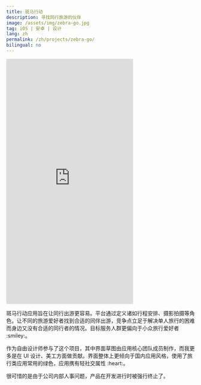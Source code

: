 ```yaml
---
title: 斑马行动
description: 寻找同行旅游的伙伴
image: /assets/img/zebra-go.jpg
tag: iOS | 安卓 | 设计
lang: zh
permalink: /zh/projects/zebra-go/
bilingual: no
---
```


<div class="row">
	<div class="7u 12u$(medium) 12u$(small) marvel">
	    <iframe src="https://marvelapp.com/7c0ed4e?emb=1" width="339" height="656" allowTransparency="true" frameborder="0"></iframe>
	</div>
	<div class="5u$ 12u$(medium) 12u$(small)">
		<p>斑马行动应用旨在让同行出游更容易。平台通过定义诸如行程安排、摄影拍摄等角色，让不同的旅游爱好者找到合适的同伴出游，竞争点立足于解决单人旅行的困难而身边又没有合适的同行者的情况。目标服务人群更偏向于小众旅行爱好者 :smiley:。</p>
		<p>作为自由设计师参与了这个项目，其中界面草图由应用核心团队成员制作，而我更多是在 UI 设计、美工方面做贡献。界面整体上更倾向于国内应用风格，使用了旅行类应用常用的绿色，应用携有轻社交属性 :heart:。</p>
		<p>很可惜的是由于公司内部人事问题，产品在开发进行时被强行终止了。</p>
	</div>
</div>
